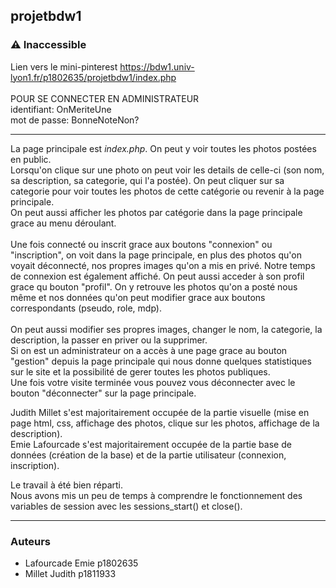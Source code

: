 ## projetbdw1

### ⚠ Inaccessible
Lien vers le mini-pinterest
https://bdw1.univ-lyon1.fr/p1802635/projetbdw1/index.php
<br/><br/>
POUR SE CONNECTER EN ADMINISTRATEUR <br/>
identifiant: OnMeriteUne <br/>
mot de passe: BonneNoteNon? <br/>

--------------------------------------------

La page principale est *index.php*.
On peut y voir toutes les photos postées en public. <br/>
Lorsqu'on clique sur une photo on peut voir les details de celle-ci (son nom, sa description, sa categorie, qui l'a postée). On peut cliquer sur sa categorie pour voir toutes les photos de cette catégorie ou revenir à la page principale.<br/>
On peut aussi afficher les photos par catégorie dans la page principale grace au menu déroulant.
<br/><br/>
Une fois connecté ou inscrit grace aux boutons "connexion" ou "inscription", on voit dans la page principale, en plus des photos qu'on voyait déconnecté, nos propres images qu'on a mis en privé. Notre temps de connexion est également affiché. On peut aussi acceder à son profil grace qu bouton "profil". On y retrouve les photos qu'on a posté nous même et nos données qu'on peut modifier grace aux boutons correspondants (pseudo, role, mdp).
<br/><br/>
On peut aussi modifier ses propres images, changer le nom, la categorie, la description, la passer en priver ou la supprimer.<br/>
Si on est un administrateur on a accès à une page grace au bouton "gestion" depuis la page principale qui nous donne quelques statistiques sur le site et la possibilité de gerer toutes les photos publiques.<br/>
Une fois votre visite terminée vous pouvez vous déconnecter avec le bouton "déconnecter" sur la page principale.<br/>



Judith Millet s'est majoritairement occupée de la partie visuelle (mise en page html, css, affichage des photos, clique sur les photos, affichage de la description).<br/>
Emie Lafourcade s'est majoritairement occupée de la partie base de données (création de la base) et de la partie utilisateur (connexion, inscription).

Le travail à été bien réparti. <br/>
Nous avons mis un peu de temps à comprendre le fonctionnement des variables de session avec les sessions_start() et close().

-----------------------------------------

### Auteurs

* Lafourcade Emie p1802635
* Millet Judith p1811933